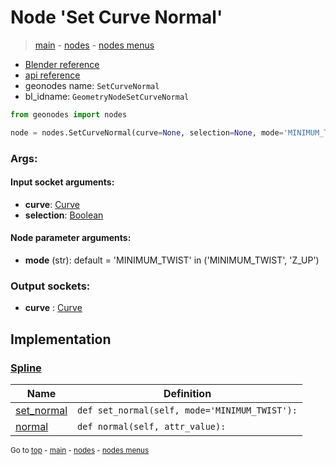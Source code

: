 # Node 'Set Curve Normal'

> [main](../structure.md) - [nodes](nodes.md) - [nodes menus](nodes_menus.md)

- [Blender reference](https://docs.blender.org/manual/en/latest/modeling/geometry_nodes/curve/set_curve_normal.html)
- [api reference](https://docs.blender.org/api/current/bpy.types.GeometryNodeSetCurveNormal.html)
- geonodes name: `SetCurveNormal`
- bl_idname: `GeometryNodeSetCurveNormal`

```python
from geonodes import nodes

node = nodes.SetCurveNormal(curve=None, selection=None, mode='MINIMUM_TWIST')
```

### Args:

#### Input socket arguments:

- **curve**: [Curve](Curve.md)
- **selection**: [Boolean](Boolean.md)

#### Node parameter arguments:

- **mode** (str): default = 'MINIMUM_TWIST' in ('MINIMUM_TWIST', 'Z_UP')

### Output sockets:

- **curve** : [Curve](Curve.md)

## Implementation

### [Spline](Spline.md)

| Name | Definition |
|------|------------|
 | [set_normal](Spline.md#set_normal) | `def set_normal(self, mode='MINIMUM_TWIST'):` |
 | [normal](Spline.md#normal) | `def normal(self, attr_value):` |

<sub>Go to [top](#node-{wnode.bnode.name}) - [main](../structure.md) - [nodes](nodes.md) - [nodes menus](nodes_menus.md)</sub>

